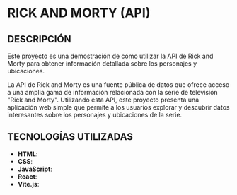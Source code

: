 
# RICK AND MORTY (API)

## DESCRIPCIÓN

Este proyecto es una demostración de cómo utilizar la API de Rick and Morty para obtener información detallada sobre los personajes y ubicaciones.

La API de Rick and Morty es una fuente pública de datos que ofrece acceso a una amplia gama de información relacionada con la serie de televisión "Rick and Morty". Utilizando esta API, este proyecto presenta una aplicación web simple que permite a los usuarios explorar y descubrir datos interesantes sobre los personajes y ubicaciones de la serie.

## TECNOLOGÍAS UTILIZADAS

- **HTML**: 
- **CSS**: 
- **JavaScript**: 
- **React**: 
- **Vite.js**:


